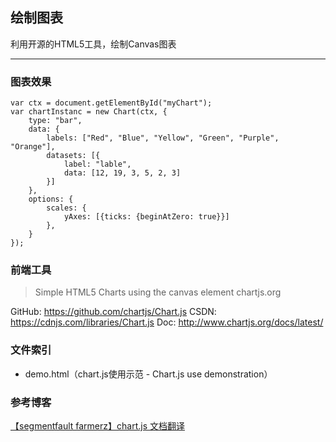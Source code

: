 ## 绘制图表

利用开源的HTML5工具，绘制Canvas图表

----------

### 图表效果

```
var ctx = document.getElementById("myChart");
var chartInstanc = new Chart(ctx, {
    type: "bar",
    data: {
        labels: ["Red", "Blue", "Yellow", "Green", "Purple", "Orange"],
        datasets: [{
            label: "lable",
            data: [12, 19, 3, 5, 2, 3]
        }]
    },
    options: {
        scales: {
            yAxes: [{ticks: {beginAtZero: true}}]
        },
    }
});
```

### 前端工具

> Simple HTML5 Charts using the canvas element chartjs.org

GitHub:  https://github.com/chartjs/Chart.js
CSDN:    https://cdnjs.com/libraries/Chart.js
Doc:     http://www.chartjs.org/docs/latest/


### 文件索引

 - demo.html（chart.js使用示范 - Chart.js use demonstration）

### 参考博客
[【segmentfault farmerz】chart.js 文档翻译][1]


  [1]: https://segmentfault.com/a/1190000008498664